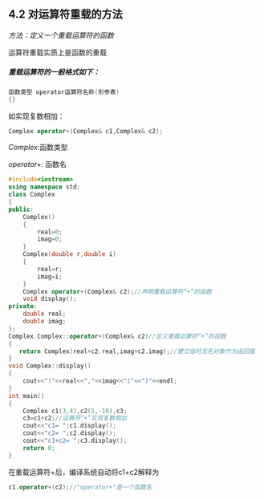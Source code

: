 ## 4.2 对运算符重载的方法

*方法：定义一个重载运算符的函数*

运算符重载实质上是函数的重载

##### 重载运算符的一般格式如下：

```cpp
函数类型 operator运算符名称(形参表)
{}
```

如实现复数相加：

```cpp
Complex operator+(Complex& c1,Complex& c2);
```

*Complex*:函数类型

*operator+:* 函数名

```cpp
#include<iostream>
using namespace std;
class Complex
{
public:
    Complex()
    {
        real=0;
        imag=0;
    }
    Complex(double r,double i)
    {
        real=r;
        imag=i;
    }
    Complex operator+(Complex& c2);//声明重载运算符“+”的函数
    void display();
private:
    double real;
    double imag;
};
Complex Complex::operator+(Complex& c2)//定义重载运算符“+”的函数
{
   return Complex(real+c2.real,imag+c2.imag);//建立临时无名对象作为返回值
}
void Complex::display()
{
    cout<<"("<<real<<","<<imag<<"i"<<")"<<endl;
}
int main()
{
    Complex c1(3,4),c2(5,-10),c3;
    c3=c1+c2;//运算符“+”实现复数相加
    cout<<"c1= ";c1.display();
    cout<<"c2= ";c2.display();
    cout<<"c1+c2= ";c3.display();
    return 0;
}


```

在重载运算符+后，编译系统自动将c1+c2解释为

```cpp
c1.operator+(c2);//"operator+"是一个函数名
```


